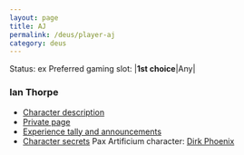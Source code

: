 ```yaml
---
layout: page
title: AJ
permalink: /deus/player-aj
category: deus
---
```

Status: ex
Preferred gaming slot:
|__1st choice__|Any|
### Ian Thorpe
* [Character description](char-public-aj)
* [Private page](char-private-aj)
* [Experience tally and announcements](announce-aj)
* [Character secrets](char-secrets-aj)
Pax Artificium character: [Dirk Phoenix](/pax/pcs/dirk.html)

